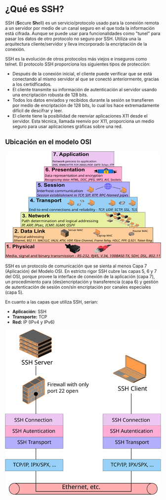 # ¿Qué es SSH?
SSH (**S**ecure **Sh**ell) es un servicio/protocolo usado para la conexión remota a un servidor por medio de un canal seguro en el que toda la información está cifrada. Aunque se puede usar para funcionalidades como "tunel" para pasar los datos de otro protocolo no seguro por SSH. Utiliza una la arquitectura cliente/servidor y lleva imcorporado la encriptación de la conexión.

SSH es la evolución de otros protocolos más viejos e inseguros como telnet. El protocolo SSH proporciona los siguientes tipos de protección:
- Después de la conexión inicial, el cliente puede verificar que se está conectando al mismo servidor al que se conectó anteriormente, gracias a los certidficados.
- El cliente transmite su información de autenticación al servidor usando una encriptación robusta de 128 bits.
- Todos los datos enviados y recibidos durante la sesión se transfieren por medio de encriptación de 128 bits, lo cual los hace extremadamente difícil de descifrar y leer.
- El cliente tiene la posibilidad de reenviar aplicaciones X11 desde el servidor. Esta técnica, llamada reenvío por X11, proporciona un medio seguro para usar aplicaciones gráficas sobre una red.

## Ubicación en el modelo OSI

![Capas del modelo OSI](OSI_Model.png)

SSH es un protocolo de comunicación que se sienta al menos Capa 7 (Aplicación) del Modelo OSI. En estricto rigor SSH cubre las capas 5, 6 y 7 del OSI, porque provee la interface de conexión de la aplicación (capa 7), un procedimiento para (des)encriptación y transferencia (capa 6) y gestión de autenticación de sesión con/sin encriptación por canales especiales (capa 5).

En cuanto a las capas que utiliza SSH, serian:
- **Aplicación:** SSH
- **Transporte:** TCP
- **Red:** IP (IPv4 y IPv6)

![Capas de SHH en el modelo OSI](SSH_LayersOSI.svg)

